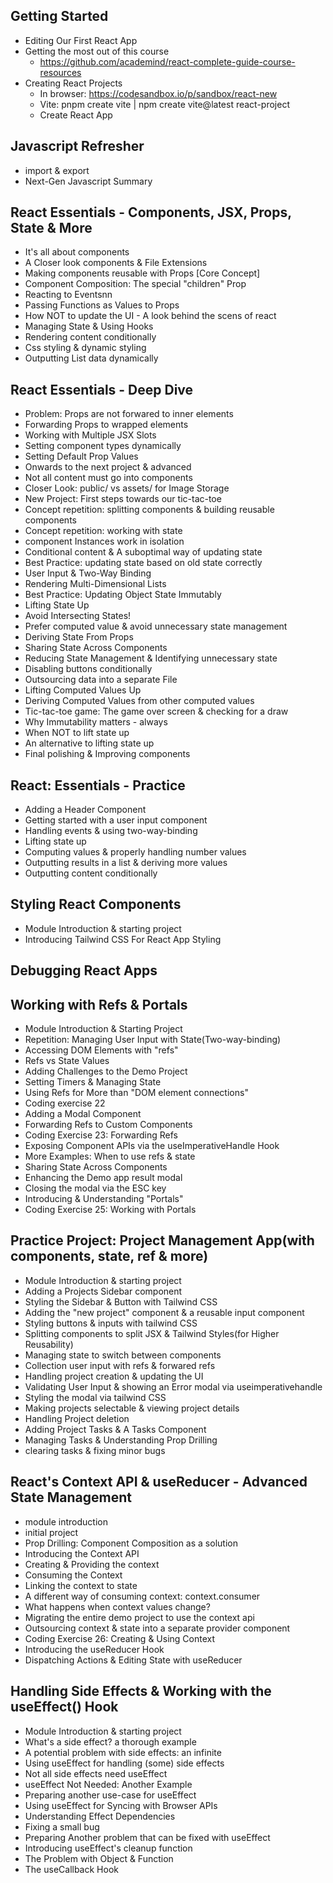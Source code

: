 ## Getting Started
  - Editing Our First React App
  - Getting the most out of this course
    - https://github.com/academind/react-complete-guide-course-resources
  - Creating React Projects
    - In browser: https://codesandbox.io/p/sandbox/react-new
    - Vite: pnpm create vite | npm create vite@latest react-project
    - Create React App
## Javascript Refresher
  - import & export
  - Next-Gen Javascript Summary
## React Essentials - Components, JSX, Props, State & More
  - It's all about components
  - A Closer look components & File Extensions
  - Making components reusable with Props [Core Concept]
  - Component Composition: The special "children" Prop
  - Reacting to Eventsnn
  - Passing Functions as Values to Props
  - How NOT to update the UI - A look behind the scens of react
  - Managing State & Using Hooks
  - Rendering content conditionally
  - Css styling & dynamic styling
  - Outputting List data dynamically
## React Essentials - Deep Dive
  - Problem: Props are not forwared to inner elements
  - Forwarding Props to wrapped elements
  - Working with Multiple JSX Slots
  - Setting component types dynamically
  - Setting Default Prop Values
  - Onwards to the next project & advanced
  - Not all content must go into components
  - Closer Look: public/ vs assets/ for Image Storage
  - New Project: First steps towards our tic-tac-toe
  - Concept repetition: splitting components & building reusable components
  - Concept repetition: working with state
  - component Instances work in isolation
  - Conditional content & A suboptimal way of updating state
  - Best Practice: updating state based on old state correctly
  - User Input & Two-Way Binding
  - Rendering Multi-Dimensional Lists
  - Best Practice: Updating Object State Immutably
  - Lifting State Up
  - Avoid Intersecting States!
  - Prefer computed value & avoid unnecessary state management
  - Deriving State From Props
  - Sharing State Across Components
  - Reducing State Management & Identifying unnecessary state
  - Disabling buttons conditionally
  - Outsourcing data into a separate File
  - Lifting Computed Values Up
  - Deriving Computed Values from other computed values
  - Tic-tac-toe game: The game over screen & checking for a draw
  - Why Immutability matters - always
  - When NOT to lift state up
  - An alternative to lifting state up
  - Final polishing & Improving components
## React: Essentials - Practice
  - Adding a Header Component
  - Getting started with a user input component
  - Handling events & using two-way-binding
  - Lifting state up
  - Computing values & properly handling number values
  - Outputting results in a list & deriving more values
  - Outputting content conditionally
## Styling React Components
  - Module Introduction & starting project
  - Introducing Tailwind CSS For React App Styling
## Debugging React Apps
## Working with Refs & Portals
  - Module Introduction & Starting Project
  - Repetition: Managing User Input with State(Two-way-binding)
  - Accessing DOM Elements with "refs"
  - Refs vs State Values
  - Adding Challenges to the Demo Project
  - Setting Timers & Managing State
  - Using Refs for More than "DOM element connections"
  - Coding exercise 22
  - Adding a Modal Component
  - Forwarding Refs to Custom Components
  - Coding Exercise 23: Forwarding Refs
  - Exposing Component APIs via the useImperativeHandle Hook
  - More Examples: When to use refs & state
  - Sharing State Across Components
  - Enhancing the Demo app result modal
  - Closing the modal via the ESC key
  - Introducing & Understanding "Portals"
  - Coding Exercise 25: Working with Portals
## Practice Project: Project Management App(with components, state, ref & more)
  - Module Introduction & starting project
  - Adding a Projects Sidebar component
  - Styling the Sidebar & Button with Tailwind CSS 
  - Adding the "new project" component & a reusable input component
  - Styling buttons & inputs with tailwind CSS
  - Splitting components to split JSX & Tailwind Styles(for Higher Reusability)
  - Managing state to switch between components
  - Collection user input with refs & forwared refs
  - Handling project creation & updating the UI
  - Validating User Input & showing an Error modal via useimperativehandle
  - Styling the modal via tailwind CSS
  - Making projects selectable & viewing project details
  - Handling Project deletion
  - Adding Project Tasks & A Tasks Component
  - Managing Tasks & Understanding Prop Drilling
  - clearing tasks & fixing minor bugs
## React's Context API & useReducer - Advanced State Management
  - module introduction
  - initial project
  - Prop Drilling: Component Composition as a solution
  - Introducing the Context API
  - Creating & Providing the context
  - Consuming the Context
  - Linking the context to state
  - A different way of consuming context: context.consumer
  - What happens when context values change?
  - Migrating the entire demo project to use the context api
  - Outsourcing context & state into a separate provider component
  - Coding Exercise 26: Creating & Using Context
  - Introducing the useReducer Hook
  - Dispatching Actions & Editing State with useReducer
## Handling Side Effects & Working with the useEffect() Hook
  - Module Introduction & starting project
  - What's a side effect? a thorough example
  - A potential problem with side effects: an infinite
  - Using useEffect for handling (some) side effects
  - Not all side effects need useEffect
  - useEffect Not Needed: Another Example
  - Preparing another use-case for useEffect
  - Using useEffect for Syncing with Browser APIs
  - Understanding Effect Dependencies
  - Fixing a small bug
  - Preparing Another problem that can be fixed with useEffect
  - Introducing useEffect's cleanup function
  - The Problem with Object & Function
  - The useCallback Hook